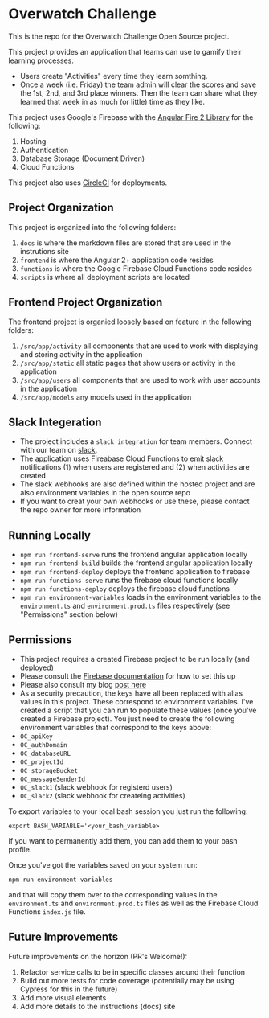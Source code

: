 # Overwatch Challenge

This is the repo for the Overwatch Challenge Open Source project.

This project provides an application that teams can use to gamify their learning processes.
- Users create "Activities" every time they learn somthing.
- Once a week (i.e. Friday) the team admin will clear the scores and save the 1st, 2nd, and 3rd place winners.  Then the team can share what they learned that week in as much (or little) time as they like.

This project uses Google's Firebase with the [Angular Fire 2 Library](https://github.com/angular/angularfire2) for the following:
1. Hosting
2. Authentication
3. Database Storage (Document Driven)
4. Cloud Functions

This project also uses [CircleCI](https://circleci.com/) for deployments.

## Project Organization
This project is organized into the following folders:
1. `docs` is where the markdown files are stored that are used in the instrutions site
2. `frontend` is where the Angular 2+ application code resides
3. `functions` is where the Google Firebase Cloud Functions code resides
4. `scripts` is where all deployment scripts are located

## Frontend Project Organization
The frontend project is organied loosely based on feature in the following folders:
1. `/src/app/activity` all components that are used to work with displaying and storing activity in the application
2. `/src/app/static` all static pages that show users or activity in the application
3. `/src/app/users` all components that are used to work with user accounts in the application
4. `/src/app/models` any models used in the application

## Slack Integeration
- The project includes a `slack integration` for team members.  Connect with our team on [slack](https://overwatch-challenge.slack.com).
- The application uses Fireabase Cloud Functions to emit slack notifications (1) when users are registered and (2) when activities are created
- The slack webhooks are also defined within the hosted project and are also environment variables in the open source repo
- If you want to creat your own webhooks or use these, please contact the repo owner for more information

## Running Locally
- ```npm run frontend-serve``` runs the frontend angular application locally
- ```npm run frontend-build``` builds the frontend angular application locally
- ```npm run frontend-deploy``` deploys the frontend application to firebase
- ```npm run functions-serve``` runs the firebase cloud functions locally
- ```npm run functions-deploy``` deploys the firebase cloud functions
- ```npm run environment-variables``` loads in the environment variables to the `environment.ts` and `environment.prod.ts` files respectively (see "Permissions" section below)

## Permissions
- This project requires a created Firebase project to be run locally (and deployed)
- Please consult the [Firebase documentation](https://firebase.google.com/docs/web/setup/?authuser=0#config-object) for how to set this up  
- Please also consult my blog [post here](https://rhythmandbinary.com/2018/04/08/firebase/)
- As a security precaution, the keys have all been replaced with alias values in this project.  These correspond to environment variables.  I've created a script that you can run to populate these values (once you've created a Firebase project).  You just need to create the following environment variables that correspond to the keys above: 
- `OC_apiKey`
- `OC_authDomain`
- `OC_databaseURL`
- `OC_projectId`
- `OC_storageBucket`
- `OC_messageSenderId`
- `OC_slack1` (slack webhook for registerd users)
- `OC_slack2` (slack webhook for createing activities)

To export variables to your local bash session you just run the following:
```
export BASH_VARIABLE='<your_bash_variable>
```
If you want to permanently add them, you can add them to your bash profile.

Once you've got the variables saved on your system run:
```
npm run environment-variables
```
and that will copy them over to the corresponding values in the `environment.ts` and `environment.prod.ts` files as well as the Firebase Cloud Functions `index.js` file.

## Future Improvements
Future improvements on the horizon (PR's Welcome!):
1. Refactor service calls to be in specific classes around their function
2. Build out more tests for code coverage (potentially may be using Cypress for this in the future)
3. Add more visual elements
4. Add more details to the instructions (docs) site